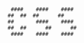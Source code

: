         ####    ####    ####
       ##  ##  ##      ##
       ##       ####    ####
       ##  ##      ##      ##
        ####    ####    ####
